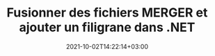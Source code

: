 ---
############################# Static ############################
layout: "autogen-gist"
date: 2021-10-02T14:22:14+03:00
draft: false
path: "fr/total/net/merger/doc/"
other_out_formats: "PDF DOC DOCX DOCM DOT DOTM DOTX RTF TXT XLS XLSB XLSM XLSX XLT XLTM XLTX XLAM CSV TSV PPT PPTX PPS PPSX VDX VSDM VSDX VSSM VSSX VSTM VSTX VSX VTX ONE HTML MHT MHTML ODP ODS ODT OTP OTT EPUB ERR PS TEX XPS"
ad_headline: "Fusionner et diviser des fichiers MERGER | C#"
ad_description: "Fusionner, diviser, déplacer, supprimer, échanger, faire pivoter et extraire efficacement des pages de fichiers MERGER dans .NET"

############################# Head ############################
head_title: "Fusionner et diviser des fichiers MERGER en C# .NET et ajouter des filigranes"
head_description: "Bibliothèque de fusion de documents C# .NET pour combiner plusieurs fichiers MERGER en un seul ou diviser un seul fichier MERGER en plusieurs fichiers. Déplacez, supprimez, faites pivoter, permutez et extrayez également des pages de documents."

############################# Header ############################
title: "Fusionner des fichiers MERGER et ajouter un filigrane dans .NET"
description: "API de fusion de documents C # .NET pour combiner plusieurs fichiers MERGER en un seul fichier en joignant un nombre sélectif de pages ou une plage de pages de plusieurs documents sources en un seul. Effectuez des opérations de manipulation de document unique telles que déplacer, supprimer, faire pivoter, permuter et extraire des pages ou diviser un seul document MERGER en plusieurs documents résultants."

############################# SubMenu ############################
submenu:
    enable: false

############################# Content ############################
content:
    enable: true
    block:
    - title_left: "Fusionner des fichiers MHTML et ajouter un filigrane en C#"
      content_left: |
          Joignez des fichiers MHTML en C# .NET et ajoutez des filigranes de texte ou d'image au document résultant unique dans les applications .NET (C#, VB.NET, ASP.NET et .NET Core).

          -   Instancier **Merger** avec le document d'entrée
          -   Appelez la méthode **Join** de l'instance de classe **Merger** et passez le deuxième chemin du document source
          -   Appelez la méthode **Save** de l'instance de classe **Merger** pour enregistrer le document fusionné
          -   Instanciez **Watermarker** avec le document fusionné tel que créé ci-dessus
          -   Créez l'objet **TextWatermark** et définissez les propriétés du filigrane
          -   Ajouter un filigrane et enregistrer le document en filigrane
          
      title_right: "Instructions de téléchargement et d'installation des API"
      content_right: |
          Vous avez besoin des espaces de noms `GroupDocs.Merger` et `GroupDocs.Watermark` pour effectuer des opérations de fusion de documents uniques et multiples au sein de PDF, Microsoft Office, HTML, OpenDocument et de nombreux autres formats de document. Explorez d'autres [API .NET pour les documents Office](https://products.conholdate.com/fr/total/net/) tel que proposé par Conholdate.Total.
          
          Obtenez les fichiers d'assemblage respectifs à partir des [téléchargements](https://downloads.conholdate.com/total/net) ou récupérez l'ensemble du package à partir de [NuGet](https://www.nuget.org/packages/Conholdate.Total/) pour ajouter 'Conholdate.Total` directement dans votre espace de travail.
          
      gisthash: "b0bd7c35dc5a889a10fb5b032952710a"
      gistfile: "join-multiple-pdf-documents-into-one-and-add-text-watermark.cs"

    - title_left: "Diviser le fichier MHTML et ajouter des filigranes dans .NET"
      content_left: |
          Divisez un seul document MHTML en plusieurs documents indépendants et insérez des filigranes d'image ou de texte dans chacun des fichiers divisés à l'aide de C# .NET.

          -   Instancier **Watermarker** avec un document fractionné
          -   Instanciez la police du filigrane, créez un objet **TextWatermark** et définissez les propriétés du filigrane
          -   Ajouter un filigrane et enregistrer le document en filigrane
          -   Définir le chemin de sortie où les fichiers seront enregistrés après le fractionnement
          -   Instanciez l'objet **SplitOptions** avec le chemin du fichier divisé et le nombre de pages à diviser
          -   Créez un objet **Merger** avec le document d'entrée et divisez-le à l'aide de **SplitOptions**
        
      title_right: "Opérations de modification de document unique"
      content_right: |
          Effectuez des fonctions de manipulation de documents multifonctionnelles dans une variété de formats de documents tels que Word, feuille de calcul Excel, présentations, RTF, PDF, Visio, HTML, OneNote, XPS et bien d'autres en ajoutant seulement quelques lignes de code C#.

          Les principales opérations sur un seul document incluent le déplacement de pages d'un document vers une nouvelle position, la suppression d'une seule page ou d'une collection ou de pages sélectionnées, l'échange des positions de page, l'extraction de pages spécifiques du document, la modification de l'orientation de la page en mode portrait ou paysage et la rotation les pages du document source à un angle de 90, 180 ou 270 degrés.
          
      gisthash: "d6abb787afd61e25cc82008968907d83"
      gistfile: "add-watermark-to-a-single-document-and-split-the-document-to-multiple-documents.cs"

    - title_left: "Comment fusionner Word, Excel, PPTX en PDF?"
      content_left: |
          Combinez par programmation plusieurs types de documents tels que **Word** (DOC/DOCX), **Excel** (XLS/XLSX) et **PowerPoint** (PPT/PPTX) dans un seul fichier PDF compact en C# .NET Applications, conservant le même texte, formatage et structure de mise en page dans le document résultant.

          -   Instanciez **Merger** avec le document PDF d'entrée
          -   Appelez la méthode **Join** de l'instance de classe **Merger** et transmettez les chemins d'accès aux documents un par un
          -   Appelez la méthode **Save** pour fusionner tous les documents en un seul fichier PDF
        
      title_right: "Représentation d'image des pages de document"
      content_right: |
          Combinez tous les formats de fichiers de documents courants et générez une représentation d'image des pages de document fusionnées aux formats **PNG**, **JPG** ou **BMP**. Vous pouvez facilement prévisualiser le document complet dans son ensemble ou afficher certaines pages spécifiques en fonction des numéros de page ou des plages de pages.

          Rejoignez les formats de fichiers de documents populaires sur différents systèmes d'exploitation tels que Windows, Linux ou macOS tout en utilisant des plates-formes telles que Windows Azure, Mono et Xamarin.
          
      gisthash: "a00735d92095357e41ebffd51ac75abb"
      gistfile: "merge-word-excel-powerpoint-documents-into-one-pdf-file.cs"

############################# About Formats ############################
about_formats:
    enable: false
############################# More Formats ############################
more_formats:
    enable: true
    auto: false
    other_out_formats: PDF DOC DOCX DOCM DOT DOTM DOTX RTF TXT XLS XLSB XLSM XLSX XLT XLTM XLTX XLAM CSV TSV PPT PPTX PPS PPSX VDX VSDM VSDX VSSM VSSX VSTM VSTX VSX VTX ONE HTML MHT MHTML ODP ODS ODT OTP OTT EPUB ERR PS TEX XPS
############################# Back to top ###############################
back_to_top:
  enable: true
---